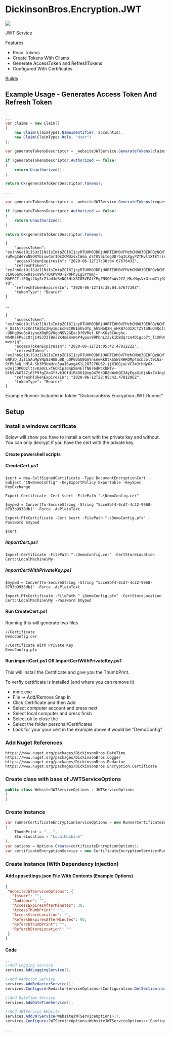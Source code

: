 # DickinsonBros.Encryption.JWT

<a href="https://www.nuget.org/packages/DickinsonBros.Encryption.JWT/">
    <img src="https://img.shields.io/nuget/v/DickinsonBros.Encryption.JWT">
</a>

JWT Service

Features
* Read Tokens
* Create Tokens With Cliams
* Generate AccessToken and RefreshTokens
* Configured With Certificates

<a href="https://dev.azure.com/marksamdickinson/DickinsonBros/_build?definitionScope=%5CDickinsonBros.Encryption.JWT">Builds</a>

<h2>Example Usage - Generates Access Token And Refresh Token</h2>

```C#

...
var claims = new Claim[]
{
    new Claim(ClaimTypes.NameIdentifier, accountId),
    new Claim(ClaimTypes.Role, "User")
};

var generateTokensDescriptor = _websiteJWTService.GenerateTokens(claims);

if (generateTokensDescriptor.Authorized == false)
{
    return Unauthorized();
}

return Ok(generateTokensDescriptor.Tokens);

...

var generateTokensDescriptor = _websiteJWTService.GenerateTokens(request.AccessToken, request.RefreshToken);

if (generateTokensDescriptor.Authorized == false)
{
    return Unauthorized();
}

return Ok(generateTokensDescriptor.Tokens);

```
    
    {
        "accessToken": "eyJhbGciOiJSUzI1NiIsImtpZCI6IjcyRTU0M0JDRjU0RTE0M0VFMzhGM0U3OERFQzNGMTQ1Q0E3ODI1QjIiLCJ0eXAiOiJKV1QifQ.eyJuYW1laWQiOiJEZW1vVXNlciIsInJvbGUiOiJVc2VyIiwibmJmIjoxNTkxOTgxNjg0LCJleHAiOjE1OTE5ODM0ODQsImlhdCI6MTU5MTk4MTY4NCwiaXNzIjoiQWNjb3VudCJ9.axwb-ruMwg2deYwN5ORYbiswCmrIQsXCWUzsxCWea_dSTUVaLtdgUDrbqILXgyPZTMvl1XTkYriHik75s5QErriw_TiL0a2C8I56PNyGaCSE0JeBPh3sv5VYrtEcXyATT7npvCL61GBsPpanOL51FgjNHGbGNUhLDKdrHuspitjYQn2N_r_zpJwlObcAC8k9nAZlWCXyODyontgO_wUBJhDU_1HtT9wjEAmY844T25FwihAIUbszK1pLOhNBEU7yw1H3RHGAJlvLI5HnMwZukEgbvP4u8_GT228l8XHBtsWJRJWazEtR4W8JH_FC9KkoSpDi4lroAoZo6zetJ07P_w",
        "accessTokenExpiresIn": "2020-06-12T17:38:04.6767643Z",
        "refreshToken": "eyJhbGciOiJSUzI1NiIsImtpZCI6IjcyRTU0M0JDRjU0RTE0M0VFMzhGM0U3OERFQzNGMTQ1Q0E3ODI1QjIiLCJ0eXAiOiJKV1QifQ.eyJuYW1laWQiOiJEZW1vVXNlciIsInJvbGUiOiJVc2VyIiwibmJmIjoxNTkxOTgxNjg0LCJleHAiOjE1OTE5ODcwODQsImlhdCI6MTU5MTk4MTY4NCwiaXNzIjoiQWNjb3VudCJ9.R0sJpt5zG624S41L2neAMqPkztzD703zwcqNgoGGZ5O8PtxNdROvr4hG6S_YqevSlZfuhu1M0tawCqm5UpGwEfVFK8jTNT7EkqqmNF28ggXte9j5uUAkk49HTv8J6m6ZihwcuQXm2kswom718YKajEDT4yqEdP0QfDB76IDk_6iFuKXUhGcXJCm2_H06_tWuorcNJfEfuO5zEAm5WLaHTmI4-3LAQ6amuowRsSxs9h7TDKPVWU-iP0Fhyig5YYmmj-MhFFJTifEQgl2AySrZ1adJdBeNQ3HtX3I05VEAtYPgZNSQEnWv2Y2_MkzMqsVrGlnmC1jQXdmjB4nNcdh-sQ",
        "refreshTokenExpiresIn": "2020-06-12T18:38:04.6767739Z",
        "tokenType": "Bearer"
    }
    
 ...
 
    {
        "accessToken": "eyJhbGciOiJSUzI1NiIsImtpZCI6IjcyRTU0M0JDRjU0RTE0M0VFMzhGM0U3OERFQzNGMTQ1Q0E3ODI1QjIiLCJ0eXAiOiJKV1QifQ.eyJuYW1laWQiOiJEZW1vVXNlciIsInJvbGUiOiJVc2VyIiwibmJmIjoxNTkxOTk0MTQyLCJleHAiOjE1OTE5OTU5NDIsImlhdCI6MTU5MTk5NDE0MiwiaXNzIjoiQWNjb3VudCIsImF1ZCI6IldlYnNpdGUifQ.Y2zUMMZaNZdMYZNuwespHSo-F_U21Aj75zKnttWJbI2Hy1mJEcFBCRBImh5dYp_AhSHoQ2H_oHKB7cdzXCTZYtS8uO4QolCF9ijsMPP_avRpV--UDHg9su8sOiynuX0gRGVOgbNSV2GEac8f0VRet_KPnKGs6CAuphc-Nh4KsFPvJcOtjI45J2IlBesZK4mEKvWoP4ypus99PbnLzZvk1bBdqrcm4Q1gco7t_liXPUOfjk7Q9WScfB5U6bzseWTIlDlrlXW5_9nqMfj_uHV3oZo9qHToTA_FVWbBMfGnmEF4dlV6OwAmPxMRUQIL6aSzr20EoPG2gsxAC2R-mvyzjg",
        "accessTokenExpiresIn": "2020-06-12T21:05:42.4701222Z",
        "refreshToken": "eyJhbGciOiJSUzI1NiIsImtpZCI6IjcyRTU0M0JDRjU0RTE0M0VFMzhGM0U3OERFQzNGMTQ1Q0E3ODI1QjIiLCJ0eXAiOiJKV1QifQ.eyJuYW1laWQiOiJEZW1vVXNlciIsInJvbGUiOiJVc2VyIiwibmJmIjoxNTkxOTk0MTQyLCJleHAiOjE1OTE5OTk1NDIsImlhdCI6MTU5MTk5NDE0MiwiaXNzIjoiQWNjb3VudCIsImF1ZCI6IldlYnNpdGUifQ.YBmTeM_gUePnl-GNPzD_Jili5AuMpYNp8zHUBu0D_uOPGUaU8GAYnsAwRkOtkS5WzRHROMp4Scb3olt9iGz-9fPk3eQ_hMlA-Sh3P9UmUro5pa16wyg4KlL2O7J76U62-jjX3OGjuLVC7mJrhNyGX-wJojcDPGDzltsvKa0cLxf6CRipzBnp5m4ElfNB76dWcKbNTv-8tk9VAGT47i65P9fgIXoGY3vk3OfdiR49U1QxgO476kDD8oWxbQI2AyEgaGi6jaNxZ4Jng0FFdeKjmNEQv8QIQCVj4XkHiD25HWFoCOapVAs20CoCecUSjUBotaOg4nlXaV8Ff0AinuQ1UQ",
        "refreshTokenExpiresIn": "2020-06-12T22:05:42.4701296Z",
        "tokenType": "Bearer"
    }

Example Runner Included in folder "DickinsonBros.Encryption.JWT.Runner"

<h2>Setup</h2>

<h3>Install a windows certificate</h3>

Below will show you have to install a cert with the private key and without.
You can only decrypt if you have the cert with the private key.

<h4>Create powershell scripts</h3>

<h5>CreateCert.ps1</h5>
    
    $cert = New-SelfSignedCertificate -Type DocumentEncryptionCert -Subject "CN=DemoConfig" -KeyExportPolicy Exportable -KeySpec KeyExchange

    Export-Certificate -Cert $cert -FilePath ".\DemoConfig.cer"

    $mypwd = ConvertTo-SecureString -String "5cce8bf4-0cd7-4c22-9968-8793b9938db1" -Force -AsPlainText

    Export-PfxCertificate -Cert $cert -FilePath ".\DemoConfig.pfx" -Password $mypwd

    $cert

<h5>ImportCert.ps1</h5>

    Import-Certificate -FilePath ".\DemoConfig.cer" -CertStoreLocation Cert:\LocalMachine\My
    
<h5>ImportCertWithPrivateKey.ps1</h5>

    $mypwd = ConvertTo-SecureString -String "5cce8bf4-0cd7-4c22-9968-8793b9938db1" -Force -AsPlainText

    Import-PfxCertificate -FilePath ".\DemoConfig.pfx" -CertStoreLocation Cert:\LocalMachine\My -Password $mypwd
    
<h4>Run CreateCert.ps1</h3>

Running this will generate two files

    //Certificate
    DemoConfig.cer
    
    //Certificate With Private Key
    DemoConfig.pfx

<h4>Run importCert.ps1 OR ImportCertWithPrivateKey.ps1</h3>

This will install the Certificate and give you the ThumbPrint.

To verfiy certificate is installed (and where you can remove it)
* mmc.exe
* File -> Add/Remove Snap In
* Click Certificate and then Add
* Select computer account and press next
* Select local computer and press finsh
* Select ok to close the 
* Select the folder personal/Certificates
* Look for your your cert in the example above it would be "DemoConfig"

<h3>Add Nuget References</h3>

    https://www.nuget.org/packages/DickinsonBros.DateTime
    https://www.nuget.org/packages/DickinsonBros.Logger
    https://www.nuget.org/packages/DickinsonBros.Redactor
    https://www.nuget.org/packages/DickinsonBros.Encryption.Certificate

<h3>Create class with base of JWTServiceOptions</h3>

```c#
public class WebsiteJWTServiceOptions : JWTServiceOptions
{
}
```
<h3>Create Instance</h3>

```c#
var runnerCertificateEncryptionServiceOptions = new RunnerCertificateEncryptionServiceOptions
{
    ThumbPrint = "...",
    StoreLocation = "LocalMachine"
};
var options = Options.Create(certificateEncryptionOptions);
var certificateEncryptionService = new CertificateEncryptionService<RunnerCertificateEncryptionServiceOptions>(options);

```

<h3>Create Instance (With Dependency Injection)</h3>

<h4>Add appsettings.json File With Contents (Example Options)</h4>

 ```json  
{
  "WebsiteJWTServiceOptions": {
    "Issuer": "",
    "Audience": "",
    "AccessExpiresAfterMinutes": 30,
    "AccessThumbPrint": "",
    "AccessStoreLocation": "",
    "RefershExpiresAfterMinutes": 90,
    "RefershThumbPrint": "",
    "RefershStoreLocation": ""
  }
}

 ```    
<h4>Code</h4>

```c#
...
//Add Logging Service
services.AddLoggingService();

//Add Redactor Service
services.AddRedactorService();
services.Configure<RedactorServiceOptions>(Configuration.GetSection(nameof(RedactorServiceOptions)));

//Add DateTime Service
services.AddDateTimeService();

//Add JWTService Website
services.AddJWTService<WebsiteJWTServiceOptions>();
services.Configure<JWTServiceOptions<WebsiteJWTServiceOptions>>(Configuration.GetSection(nameof(WebsiteJWTServiceOptions)));

...
```

